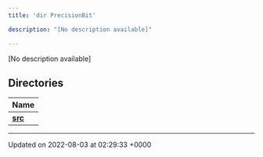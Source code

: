 ```yaml
---
title: 'dir PrecisionBit'

description: "[No description available]"

---
```







[No description available]

## Directories

| Name           |
| -------------- |
| **[src](/documentation/code/main/files/dir_5fdf15011a61f9efccacc93cad5f337e/#dir-src)**  |






-------------------------------

Updated on 2022-08-03 at 02:29:33 +0000
